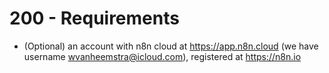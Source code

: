 # 200 - Requirements

- (Optional) an account with n8n cloud at https://app.n8n.cloud (we have username wvanheemstra@icloud.com), registered at https://n8n.io
